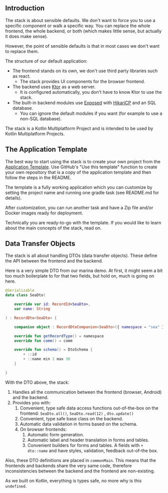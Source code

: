 ## Introduction

The stack is about sensible defaults. We don't want to force you to use a specific component or walk a specific way. You
can replace the whole frontend, the whole backend, or both (which makes little sense, but actually it does make sense).

However, the point of sensible defaults is that in most cases we don't want to replace them.

The structure of our default application:

* The frontend stands on its own, we don't use third party libraries such as react.
    * The stack provides UI components for the browser frontend.
* The backend uses [Ktor](https://ktor.io) as a web server.
    * It is configured automatically, you don't have to know Ktor to use the stack.
* The built-in backend modules use [Exposed](https://github.com/JetBrains/Exposed)
  with [HikariCP](https://github.com/brettwooldridge/HikariCP) and an SQL database.
    * You can ignore the default modules if you want (for example to use a non-SQL database).

The stack is a Kotlin Multiplatform Project and is intended to be used by Kotlin Multiplatform Projects.

## The Application Template

The best way to start using the stack is to create your own project from
the [Application Template](https://github.com/spxbhuhb/zakadabar-application-template). Use GitHub's "Use this template"
function to create your own repository that is a copy of the application template and then follow the steps in the
README.

The template is a fully working application which you can customize by setting the project name and running one gradle
task (see README.md for details).

After customization, you can run another task and have a Zip file and/or Docker images ready for deployment.

Technically you are ready-to-go with the template. If you would like to learn about the main concepts of the stack, read
on.

## Data Transfer Objects

The stack is all about handling DTOs (data transfer objects). These define the API between the frontend and the backend.

Here is a very simple DTO from our marina demo. At first, it might seem a bit too much boilerplate to for that two
fields, but hold on, much is going on here.

```kotlin
@Serializable
data class SeaDto(

    override var id: RecordId<SeaDto>,
    var name: String

) : RecordDto<SeaDto> {

    companion object : RecordDtoCompanion<SeaDto>({ namespace = "sea" })

    override fun getRecordType() = namespace
    override fun comm() = comm

    override fun schema() = DtoSchema {
        + ::id
        + ::name min 1 max 30
    }

}
```

With the DTO above, the stack:

1. Handles all the communication between the frontend (browser, Android) and the backend.
1. Provides you with:
    1. Convenient, type safe data access functions out-of-the-box on the frontend: `SeaDto.all()`, `SeaDto.read(12)`
       , `dto.update()`
    1. Convenient, type safe base class on the backend.
    1. Automatic data validation in forms based on the schema.
    1. On browser frontends:
        1. Automatic form generation.
        1. Automatic label and header translation in forms and tables.
        1. Convenient builders for forms and tables. A fields with `+ dto::name` and have styles, validation, feedback
           out-of-the box.

Also, these DTO definitions are placed in `commonMain`. This means that the frontends and backends share the very same
code, therefore inconsistencies between the backend and the frontend are non-existing.

As we built on Kotlin, everything is types safe, no more why is this `undefined`.



